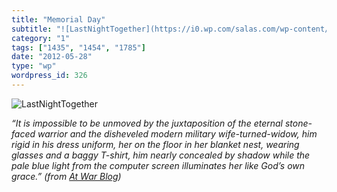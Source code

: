 ```yaml
---
title: "Memorial Day"
subtitle: "![LastNightTogether](https://i0.wp.com/salas.com/wp-content/uploads/2012/05/60697-lastnighttogether...."
category: "1"
tags: ["1435", "1454", "1785"]
date: "2012-05-28"
type: "wp"
wordpress_id: 326
---
```

![LastNightTogether](https://i0.wp.com/salas.com/wp-content/uploads/2012/05/60697-lastnighttogether.jpg?resize=584%2C385&ssl=1)

*“It is impossible to be unmoved by the juxtaposition of the eternal stone-faced warrior and the disheveled modern military wife-turned-widow, him rigid in his dress uniform, her on the floor in her blanket nest, wearing glasses and a baggy T-shirt, him nearly concealed by shadow while the pale blue light from the computer screen illuminates her like God’s own grace.” (from [At War Blog](http://atwar.blogs.nytimes.com/2012/05/25/as-memorial-day-nears-a-single-image-that-continues-to-haunt/))*